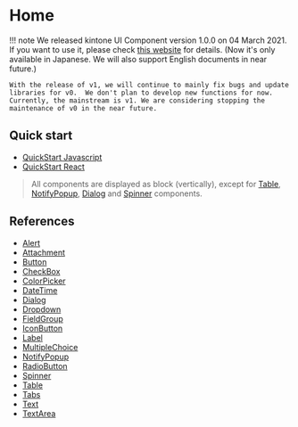 # Home
!!! note
    We released kintone UI Component version 1.0.0 on 04 March 2021.
    If you want to use it, please check <a target="_blank" href="https://kintone-ui-component.netlify.app/">this website</a> for details.
    (Now it's only available in Japanese. We will also support English documents in near future.)

    With the release of v1, we will continue to mainly fix bugs and update libraries for v0.  We don't plan to develop new functions for now.
    Currently, the mainstream is v1. We are considering stopping the maintenance of v0 in the near future.

## Quick start
* [QuickStart Javascript](Getting-Started/QuickStart-Javascript)
* [QuickStart React](Getting-Started/QuickStart-React)

> All components are displayed as block (vertically), except for [Table](Reference/Table), [NotifyPopup](Reference/NotifyPopup), [Dialog](Reference/Dialog) and [Spinner](Reference/Spinner) components.

## References
* [Alert](Reference/Alert)
* [Attachment](Reference/Attachment)
* [Button](Reference/Button)
* [CheckBox](Reference/CheckBox)
* [ColorPicker](Reference/ColorPicker)
* [DateTime](Reference/DateTime)
* [Dialog](Reference/Dialog)
* [Dropdown](Reference/Dropdown)
* [FieldGroup](Reference/FieldGroup)
* [IconButton](Reference/IconButton)
* [Label](Reference/Label)
* [MultipleChoice](Reference/MultipleChoice)
* [NotifyPopup](Reference/NotifyPopup)
* [RadioButton](Reference/RadioButton)
* [Spinner](Reference/Spinner)
* [Table](Reference/Table)
* [Tabs](Reference/Tabs)
* [Text](Reference/Text)
* [TextArea](Reference/TextArea)